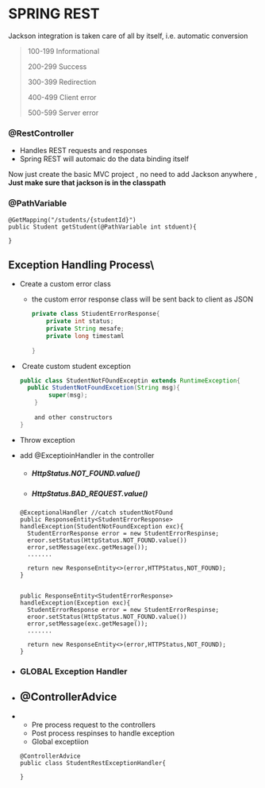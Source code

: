 # SPRING REST



Jackson integration is taken care of all by itself, i.e. automatic conversion

> 100-199  Informational
>
> 200-299 Success
>
> 300-399 Redirection
>
> 400-499 Client error
>
> 500-599 Server error



### @RestController

- Handles REST requests and responses
- Spring REST will automaic do the data binding itself



Now just create the basic MVC project , no need to add Jackson anywhere , **Just make sure that jackson is in the classpath**



### @PathVariable

```
@GetMapping("/students/{studentId}")
public Student getStudent(@PathVariable int stduent){
	
}
```



## Exception Handling Process\

- Create a custom error class

  - the custom error  response  class will be sent back to client as JSON

    ```java
    private class StiudentErrorResponse{
    	private int status;
        private String mesafe;
        private long timestaml
            
    }
    ```

    

- ​     Create custom student exception

  ```java
  public class StudentNotFOundExceptin extends RuntimeException{
  	public StudentNotFoundExcetion(String msg){
          super(msg);
      }
      
      and other constructors
  }	
  ```

- Throw exception

- add @ExceptioinHandler in the controller

  - #####  HttpStatus.NOT_FOUND.value()

  - ##### HttpStatus.BAD_REQUEST.value()

  ```
  @ExceptionalHandler //catch studentNotFOund
  public ResponseEntity<StudentErrorResponse> handleException(StudentNotFoundException exc){
  	StudentErrorResponse error = new StudentErrorRespinse;
  	eroor.setStatus(HttpStatus.NOT_FOUND.value())
  	error,setMessage(exc.getMesage());
  	.......
  	
  	return new ResponseEntity<>(error,HTTPStatus,NOT_FOUND);
  }
  
  
  public ResponseEntity<StudentErrorResponse> handleException(Exception exc){
  	StudentErrorResponse error = new StudentErrorRespinse;
  	eroor.setStatus(HttpStatus.NOT_FOUND.value())
  	error,setMessage(exc.getMesage());
  	.......
  	
  	return new ResponseEntity<>(error,HTTPStatus,NOT_FOUND);
  }
  ```





- ### GLOBAL Exception Handler

- ## @ControllerAdvice

- - Pre process request to the controllers
  - Post process respinses to handle exception
  - Global exceptiion

  ```
  @ControllerAdvice
  public class StudentRestExceptionHandler{
  
  }
  ```

  